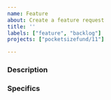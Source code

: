 ```yaml
---
name: Feature
about: Create a feature request
title: ''
labels: ["feature", "backlog"]
projects: ["pocketsizefund/11"]

---
```


### Description

<!-- Write a few sentences for context for new proposed behavior and benefits. -->

### Specifics

<!-- Provide bullet point details with code changes and work proposal. -->